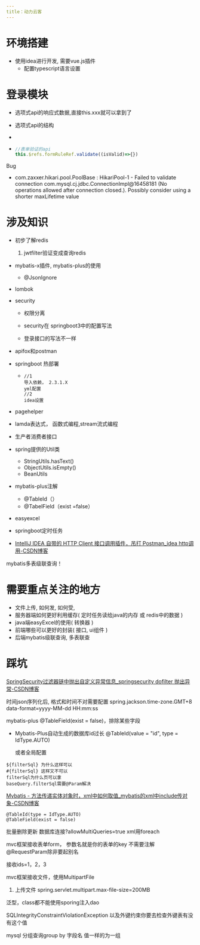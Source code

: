 ```yaml
---
title：动力云客 
---
```


# 环境搭建

- 使用idea进行开发, 需要vue.js插件
  - 配置typescript语言设置

# 登录模块

- 选项式api的响应式数据,直接this.xxx就可以拿到了

- 选项式api的结构

- 

- ```js
  //表单验证的api
  this.$refs.formRuleRef.validate((isValid)=>{})
  ```

Bug

- com.zaxxer.hikari.pool.PoolBase          : HikariPool-1 - Failed to validate connection com.mysql.cj.jdbc.ConnectionImpl@16458181 (No operations allowed after connection closed.). Possibly consider using a shorter maxLifetime value





# 涉及知识

- 初步了解redis

  1. jwtfilter验证变成查询redis

- mybatis-x插件, mybatis-plus的使用

  - @JsonIgnore

- lombok

- security

  - 权限分离
  - security在 springboot3中的配置写法

  - 登录接口的写法不一样

- apifox和postman

- springboot 热部署

  - ```
    //1
    导入依赖， 2.3.1.X
    yml配置
    //2
    idea设置
    ```

- pagehelper

- lamda表达式， 函数式编程,stream流式编程

- 生产者消费者接口

- spring提供的Util类

  - StringUtils.hasText()
  - ObjectUtils.isEmpty()
  - BeanUtils

- mybatis-plus注解

  - @TableId（）
  - @TabelField（exist =false）

- easyexcel

- springboot定时任务

- [IntelliJ IDEA 自带的 HTTP Client 接口调用插件，吊打 Postman_idea http调用-CSDN博客](https://blog.csdn.net/chenlixiao007/article/details/116425259)



mybatis多表级联查询！



# 需要重点关注的地方

- 文件上传, 如何发, 如何受,
- 服务器端如何更好利用缓存( 定时任务读给java的内存 或 redis中的数据 )
- java端easyExcel的使用( 转换器 )
- 前端哪些可以更好的封装( 接口, ui组件 )
- 后端mybatis级联查询, 多表联查





# 踩坑


[SpringSecurity过滤器链中抛出自定义异常信息_springsecurity dofilter 抛出异常-CSDN博客](https://blog.csdn.net/weixin_43120308/article/details/109744070)

时间json序列化后, 格式和时间不对需要配置 spring.jackson.time-zone.GMT+8 data-format=yyyy-MM-dd HH:mm:ss 

mybatis-plus @TableField(exist = false)，排除某些字段

- Mybatis-Plus自动生成的数据库id过长 @TableId(value = "id", type = IdType.AUTO)

  或者全局配置

```
${filterSql} 为什么这样可以
#{filterSql} 这样又不可以
filterSql为什么页可以拿
baseQuery.filterSql需要@Param解决
```

[Mybatis - 方法传递实体对象时，xml中如何取值_mybatis的xml中include传对象-CSDN博客](https://blog.csdn.net/qq_42764468/article/details/124819195)

```
@TableId(type = IdType.AUTO)
@TableField(exist = false)
```

批量删除更新 数据库连接?allowMultiQueries=true xml用foreach

mvc框架接收表单form， 参数名就是你的表单的key 不需要注解@RequestParam除非要起别名

接收ids=1，2，3

mvc框架接收文件，使用MultipartFile

1. 上传文件
   spring.servlet.multipart.max-file-size=200MB

泛型，class都不能使用sporing注入dao

SQLIntegrityConstraintViolationException 以及外键约束你要去检查外键表有没有这个值

mysql 分组查询group by 字段名 值一样的为一组
